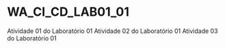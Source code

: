 # WA_CI_CD_LAB01_01
Atividade 01 do Laboratório 01
Atividade 02 do Laboratório 01
Atividade 03 do Laboratório 01
